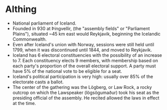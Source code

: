 Althing
=======

* National parliament of Iceland.
* Founded in 930 at Þingvellir, (the "assembly fields" or "Parliament Plains"), situated ~45 km east would Reykjavik, beginning the Icelandic Commonwealth.
* Even after Iceland's union with Norway, sessions were still held until 1799, when it was discontinued until 1844, and moved to Reykjavik.
* Iceland has 6 electoral constituencies with the possibility of an increase to 7. Each constituency elects 9 members, with membership based on each party's proportion of the overall electoral support. A party must have 5% of the national vote to be eligible for a seat.
* Iceland's political participation is very high: usually over 85% of the electorate casts a ballot.
* The center of the gathering was the Lögberg, or Law Rock, a rocky outcrop on which the Lawspeaker (lögsögumaður) took his seat as the presiding official of the assembly. He recited allowed the laws in effect at the time.


